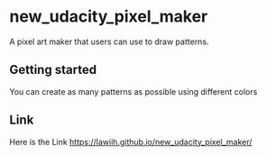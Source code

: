 # new_udacity_pixel_maker
A pixel art maker that users can use to draw patterns.
## Getting started
You can create as many patterns as possible using different colors
## Link
Here is the Link https://lawiih.github.io/new_udacity_pixel_maker/
